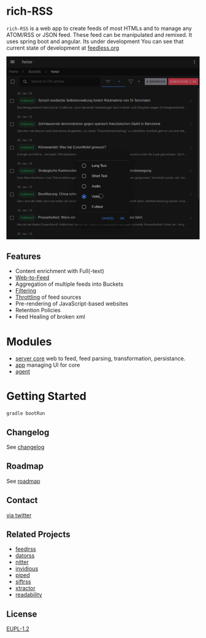 # rich-RSS

`rich-RSS` is a web app to create feeds of most HTMLs and to manage any ATOM/RSS or JSON feed. These feed can be manipulated and remixed. 
It uses spring boot and angular. Its under development You can see that current state of development at [feedless.org](https://feedless.org)

![](docs/screenshot.png)

## Features
- Content enrichment with Full(-text)
- [Web-to-Feed](docs/Web-to-Feed.md)
- Aggregation of multiple feeds into Buckets
- [Filtering](docs/Filtering.md)
- [Throttling](docs/Throttling.md) of feed sources
- Pre-rendering of JavaScript-based websites
- Retention Policies
- Feed Healing of broken xml


# Modules
- [server core](./packages/server-core/README.md) web to feed, feed parsing, transformation, persistance.
- [app](./packages/app/README.md) managing UI for core
- [agent](./packages/agent/README.md) 


# Getting Started
```shell
gradle bootRun

```

## Changelog
See [changelog](changelog.md)

## Roadmap
See [roadmap](roadmap.md)

## Contact
[via twitter](https://twitter.com/damoeb)

## Related Projects
- [feedirss](https://www.feedirss.com/)
- [datorss](https://www.datorss.com/)
- [nitter](https://github.com/zedeus/nitter)
- [invidious](https://github.com/iv-org/invidious)
- [piped](https://github.com/TeamPiped/Piped)
- [siftrss](https://siftrss.com/)
- [xtractor](https://github.com/mohaps/xtractor)
- [readability](https://github.com/mozilla/readability)

## License
[EUPL-1.2](https://opensource.org/licenses/EUPL-1.2)
